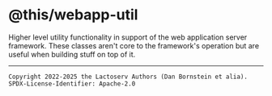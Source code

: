 @this/webapp-util
=================

Higher level utility functionality in support of the web application server
framework. These classes aren't core to the framework's operation but are useful
when building stuff on top of it.

- - - - - - - - - -
```
Copyright 2022-2025 the Lactoserv Authors (Dan Bornstein et alia).
SPDX-License-Identifier: Apache-2.0
```
